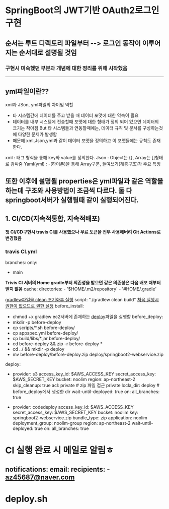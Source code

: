 # SpringBoot의 JWT기반 OAuth2로그인 구현

## 순서는 루트 디렉토리 파일부터 --> 로그인 동작이 이루어지는 순서대로 설명될 것임
### 구현시 미숙했던 부분과 개념에 대한 정리를 위해 시작했음
------------------------------------------------------------------------------------------------
## yml파일이란??
xml과 JSon, yml파일의 차이및 역할
- 타 시스템간에 데이터를 주고 받을 때 데이터 포맷에 대한 약속이 필요
- 데이터를 내부 시스템에 전송할때 포맷에 대한 형태가 정의 되어 있으면 데이터의 크기는 작아짐 But 타 시스템들과 연동할때에는, 데이터 규칙 및 문서를 구성하는것에 다양한 문제가 발생함
- 때문에 xml,Json,yml과 같이 데이터 포맷을 정의하고 이 포맷들에는 규칙도 존재한다.

xml : 태그 형식을 통해 key와 value를 정의한다.
Json : Object는 {}, Array는 []형태로 감싸줌
Yaml(yml) : -(하이픈)을 통해 Array구분, 들여쓰기(계층구조)가 주요 특징

**또한 이후에 설명될 properties은 yml파일과 같은 역할을 하는데 구조와 사용방법이 조금씩 다르다. 둘 다 springboot서버가 실행될때 같이 실행되어진다.**
------------------------------------------------------------------------------------------------
## 1. CI/CD(지속적통합, 지속적배포)
**첫 CI/CD구현시 travis CI를 사용했으나 무료 토큰을 전부 사용해버려 Git Actions로 변경했음**
### travis CI.yml

branches:
  only:
   - main

**Trivis CI 서버의 Home
gradle부터 의존성을 받으면 같은 의존성은 다음 배포 때부터 받지 않음**
cache:
  directories:
    - '$HOME/.m2/repository'
    - '#HOME/.gradle'

<u>gradlew파일을 clean 초기화후 실행</u>
script: "./gradlew clean build"
<u>처음 실행시 권한이 없으므로 권한 설정</u>
before_install:
  - chmod +x gradlew
ec2서버에 존재하는 [deploy](#deploy.sh)파일을 실행함
before_deploy:
  - mkdir -p before-deploy
  - cp scripts/*.sh before-deploy/
  - cp appspec.yml before-deploy/
  - cp build/libs/*.jar before-deploy/
  - cd before-deploy && zip -r before-deploy *
  - cd ../ && mkdir -p deploy
  - mv before-deploy/before-deploy.zip deploy/springboot2-webservice.zip

deploy:
  - provider: s3
    access_key_id: $AWS_ACCESS_KEY
    secret_access_key: $AWS_SECRET_KEY
    bucket: noolim
    region: ap-northeast-2
    skip_cleanup: true
    acl: private # zip 파일 접근 private
    locla_dir: deploy # before_deploy에서 생성한 dir
    wait-until-deployed: true
    on:
      all_branches: true

  - provider: codedeploy
    access_key_id: $AWS_ACCESS_KEY
    secret_access_key: $AWS_SECRET_KEY
    bucket: noolim
    key: springboot2-webservice.zip
    bundle_type: zip
    application: noolim
    deployment_group: noolim-group
    region: ap-northeast-2
    wait-until-deployed: true
    on:
      all_branches: true


# CI 실행 완료 시 메일로 알림ㅎ
notifications:
  email:
    recipients:
      - az45687@naver.com
------------------------------------------------------------------------------------------------
# deploy.sh
